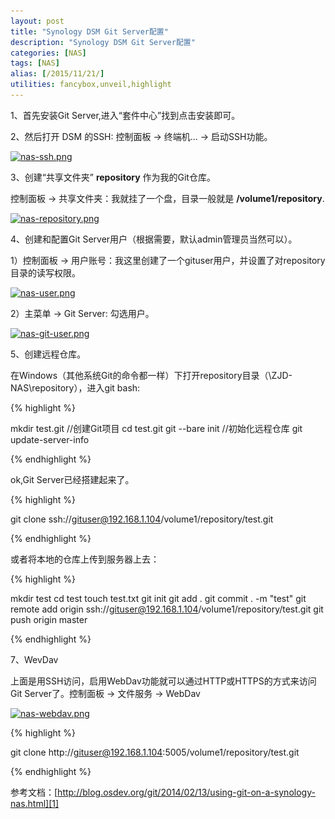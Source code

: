 ```yaml
---
layout: post
title: "Synology DSM Git Server配置"
description: "Synology DSM Git Server配置"
categories: [NAS]
tags: [NAS]
alias: [/2015/11/21/]
utilities: fancybox,unveil,highlight
---
```


1、首先安装Git Server,进入“套件中心”找到点击安装即可。


2、然后打开 DSM 的SSH: 控制面板 → 终端机... → 启动SSH功能。

<a class="post-image" href="/assets/images/posts/nas-ssh.png">
<img itemprop="image" data-src="/assets/images/posts/nas-ssh.png" src="/assets/js/unveil/loader.gif" alt="nas-ssh.png" />
</a>

3、创建“共享文件夹” **repository** 作为我的Git仓库。

控制面板 → 共享文件夹：我就挂了一个盘，目录一般就是 **/volume1/repository**.

<a class="post-image" href="/assets/images/posts/nas-repository.png">
<img itemprop="image" data-src="/assets/images/posts/nas-repository.png" src="/assets/js/unveil/loader.gif" alt="nas-repository.png" />
</a>


4、创建和配置Git Server用户（根据需要，默认admin管理员当然可以）。

1）控制面板 → 用户账号：我这里创建了一个gituser用户，并设置了对repository目录的读写权限。

<a class="post-image" href="/assets/images/posts/nas-user.png">
<img itemprop="image" data-src="/assets/images/posts/nas-user.png" src="/assets/js/unveil/loader.gif" alt="nas-user.png" />
</a>

2）主菜单 → Git Server: 勾选用户。

<a class="post-image" href="/assets/images/posts/nas-git-user.png">
<img itemprop="image" data-src="/assets/images/posts/nas-git-user.png" src="/assets/js/unveil/loader.gif" alt="nas-git-user.png" />
</a>


5、创建远程仓库。

在Windows（其他系统Git的命令都一样）下打开repository目录（\\ZJD-NAS\repository），进入git bash:

{% highlight %}

mkdir test.git //创建Git项目
cd test.git
git --bare init //初始化远程仓库
git update-server-info

{% endhighlight %}


ok,Git Server已经搭建起来了。


{% highlight %}

git clone ssh://gituser@192.168.1.104/volume1/repository/test.git

{% endhighlight %}


或者将本地的仓库上传到服务器上去：

{% highlight %}

mkdir test
cd test
touch test.txt
git init
git add .
git commit . -m "test"
git remote add origin ssh://gituser@192.168.1.104/volume1/repository/test.git
git push origin master

{% endhighlight %}


7、WevDav

上面是用SSH访问，启用WebDav功能就可以通过HTTP或HTTPS的方式来访问Git Server了。控制面板 → 文件服务 → WebDav

<a class="post-image" href="/assets/images/posts/nas-webdav.png">
<img itemprop="image" data-src="/assets/images/posts/nas-webdav.png" src="/assets/js/unveil/loader.gif" alt="nas-webdav.png" />
</a>

{% highlight %}

git clone http://gituser@192.168.1.104:5005/volume1/repository/test.git

{% endhighlight %}


参考文档：[http://blog.osdev.org/git/2014/02/13/using-git-on-a-synology-nas.html][1]



[1]: http://blog.osdev.org/git/2014/02/13/using-git-on-a-synology-nas.html





